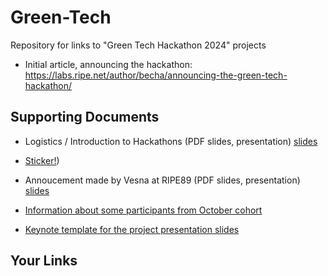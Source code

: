 # Green-Tech
Repository for links to "Green Tech Hackathon 2024" projects
* Initial article, announcing the hackathon: https://labs.ripe.net/author/becha/announcing-the-green-tech-hackathon/

## Supporting Documents

* Logistics / Introduction to Hackathons (PDF slides, presentation) [slides](https://github.com/RIPE-Atlas-Community/Green-Tech/blob/main/pdf-generic-intro-to-hackathons.pdf)
* [Sticker!](https://github.com/RIPE-Atlas-Community/Green-Tech/blob/main/green%20tech%20hackathon%20sticker%20print.png))

* Annoucement made by Vesna at RIPE89 (PDF slides, presentation) [slides](xs-new-pdf-announcing-Green%20Tech-hackathon.pdf)

* [Information about some participants from October cohort](1st-round-green-tech-hackathon-to%20share.pdf)
* [Keynote template for the project presentation slides](hackathon-results-slides-template.key)

## Your Links
